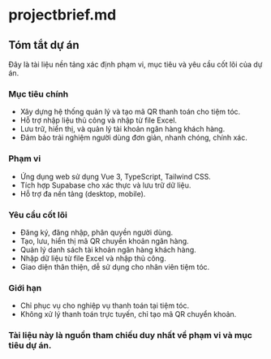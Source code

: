 # projectbrief.md

## Tóm tắt dự án

Đây là tài liệu nền tảng xác định phạm vi, mục tiêu và yêu cầu cốt lõi của dự án.

### Mục tiêu chính

- Xây dựng hệ thống quản lý và tạo mã QR thanh toán cho tiệm tóc.
- Hỗ trợ nhập liệu thủ công và nhập từ file Excel.
- Lưu trữ, hiển thị, và quản lý tài khoản ngân hàng khách hàng.
- Đảm bảo trải nghiệm người dùng đơn giản, nhanh chóng, chính xác.

### Phạm vi

- Ứng dụng web sử dụng Vue 3, TypeScript, Tailwind CSS.
- Tích hợp Supabase cho xác thực và lưu trữ dữ liệu.
- Hỗ trợ đa nền tảng (desktop, mobile).

### Yêu cầu cốt lõi

- Đăng ký, đăng nhập, phân quyền người dùng.
- Tạo, lưu, hiển thị mã QR chuyển khoản ngân hàng.
- Quản lý danh sách tài khoản ngân hàng khách hàng.
- Nhập dữ liệu từ file Excel và nhập thủ công.
- Giao diện thân thiện, dễ sử dụng cho nhân viên tiệm tóc.

### Giới hạn

- Chỉ phục vụ cho nghiệp vụ thanh toán tại tiệm tóc.
- Không xử lý thanh toán trực tuyến, chỉ tạo mã QR chuyển khoản.

### Tài liệu này là nguồn tham chiếu duy nhất về phạm vi và mục tiêu dự án.
